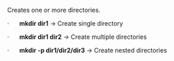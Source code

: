 Creates one or more directories.

·      **mkdir dir1** → Create single directory

·      **mkdir dir1 dir2** → Create multiple directories

·      **mkdir -p dir1/dir2/dir3** → Create nested directories